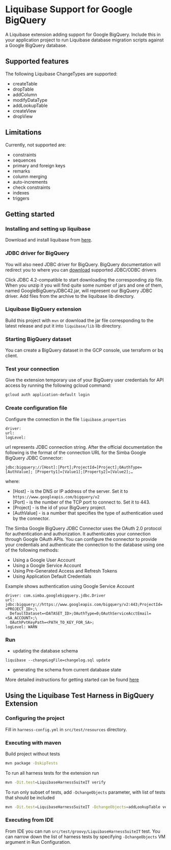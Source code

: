 # Liquibase Support for Google BigQuery

A Liquibase extension adding support for Google BigQuery.
Include this in your application project to run Liquibase database migration scripts
against a Google BigQuery database.

## Supported features

The following Liquibase ChangeTypes are supported:

- createTable
- dropTable
- addColumn
- modifyDataType
- addLookupTable
- createView
- dropView

## Limitations

Currently, not supported are:

- constraints
- sequences
- primary and foreign keys
- remarks
- column merging
- auto-increments
- check constraints
- indexes
- triggers

## Getting started

### Installing and setting up liquibase

Download and install liquibase from
[here](https://docs.liquibase.com/install/liquibase-windows.html).

### JDBC driver for BigQuery

You will also need JDBC driver for BigQuery.
BigQuery documentation will redirect you to where you can
[download](https://cloud.google.com/bigquery/docs/reference/odbc-jdbc-drivers)
supported JDBC/ODBC drivers

Click JDBC 4.2-compatible to start downloading the corresponding zip file.
When you unzip it you will find quite some number of jars and one of them,
named GoogleBigQueryJDBC42.jar,
will represent our BigQuery JDBC driver.
Add files from the archive to the liquibase lib directory.

### Liquibase BigQuery extension

Build this project with `mvn` or download the jar file
corresponding to the latest release and put it
into `liquibase/lib` lib directory.

### Starting BigQuery dataset

You can create a BigQuery dataset in the GCP console, use terraform or bq client.

### Test your connection

Give the extension temporary use of your BigQuery user credentials for API access
by running the following gcloud command:

```sh
gcloud auth application-default login
```

### Create configuration file

Configure the connection in the file `liquibase.properties`

```properties
driver:
url:
logLevel:
```

url represents JDBC connection string.
After the official documentation the following is the format of the
connection URL for the Simba Google BigQuery JDBC Connector:

`jdbc:bigquery://[Host]:[Port];ProjectId=[Project];OAuthType= [AuthValue];
[Property1]=[Value1];[Property2]=[Value2];…`

where:

- [Host] - is the DNS or IP address of the server.
Set it to `https://www.googleapis.com/bigquery/v2`
- [Port] - is the number of the TCP port to connect to. Set it to 443.
- [Project] - is the id of your BigQuery project.
- [AuthValue] - is a number that specifies the type of authentication
used by the connector.

The Simba Google BigQuery JDBC Connector uses the OAuth 2.0 protocol
for authentication and authorization.
It authenticates your connection through Google OAuth APIs.
You can configure the connector to provide your credentials
and authenticate the connection to the database using one of the
following methods:

- Using a Google User Account
- Using a Google Service Account
- Using Pre-Generated Access and Refresh Tokens
- Using Application Default Credentials

Example shows authentication using Google Service Account

```properties
driver: com.simba.googlebigquery.jdbc.Driver
url: jdbc:bigquery://https://www.googleapis.com/bigquery/v2:443;ProjectId=<PROJECT_ID>;\
  DefaultDataset=<DATASET_ID>;OAuthType=0;OAuthServiceAcctEmail=<SA_ACCOUNT>;\
  OAuthPvtKeyPath=<PATH_TO_KEY_FOR_SA>;
logLevel: WARN
```

### Run

- updating the database schema

```shell
liquibase --changeLogFile=changelog.sql update
```

- generating the schema from current database state

More detailed instructions for getting started can be found
[here](https://medium.com/google-cloud/version-control-of-bigquery-schema-changes-with-liquibase-ddc7092d6d1d)

## Using the Liquibase Test Harness in BigQuery Extension

### Configuring the project

Fill in `harness-config.yml` in `src/test/resources` directory.

### Executing with maven

Build project without tests

```sh
mvn package -DskipTests
```

To run all harness tests for the extension run

```sh
mvn -Dit.test=LiquibaseHarnessSuiteIT verify
```

To run only subset of tests, add `-DchangeObjects` parameter,
with list of tests that should be included

```sh
mvn -Dit.test=LiquibaseHarnessSuiteIT -DchangeObjects=addLookupTable verify
 ```

### Executing from IDE

From IDE you can run `src/test/groovy/LiquibaseHarnessSuiteIT` test.
You can narrow down the list of harness tests by specifying `-DchangeObjects`
VM argument in Run Configuration.
